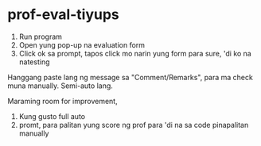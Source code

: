 # prof-eval-tiyups

1. Run program
2. Open yung pop-up na evaluation form
3. Click ok sa prompt, tapos click mo narin yung form para sure, 'di ko na natesting


Hanggang paste lang ng message sa "Comment/Remarks", para ma check muna manually. Semi-auto lang.

Maraming room for improvement,

1. Kung gusto full auto
2. promt, para palitan yung score ng prof para 'di na sa code pinapalitan manually
